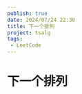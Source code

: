 ```yaml
---
publish: true
date: 2024/07/24 22:30
title: 下一个排列
project: tsalg
tags:
 - LeetCode
---
```


# 下一个排列
